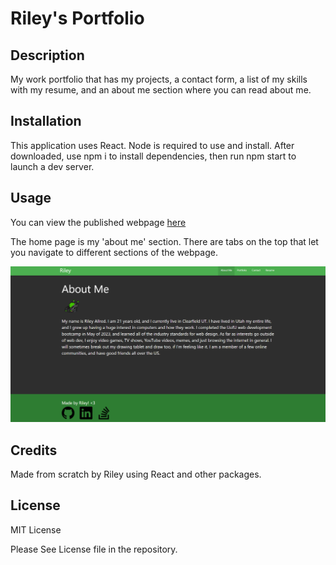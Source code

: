 # Riley's Portfolio

## Description

My work portfolio that has my projects, a contact form, a list of my skills with my resume, and an about me section where you can read about me.

## Installation

This application uses React. Node is required to use and install. After downloaded, use npm i to install dependencies, then run npm start to launch a dev server.

## Usage

You can view the published webpage [here](https://spawze.github.io/Riley-Portfolio-V2/)  

The home page is my 'about me' section. There are tabs on the top that let you navigate to different sections of the webpage.

![Image of my portfolio webpage](public/screenshot.png)


## Credits

Made from scratch by Riley using React and other packages.

## License

MIT License

Please See License file in the repository.
